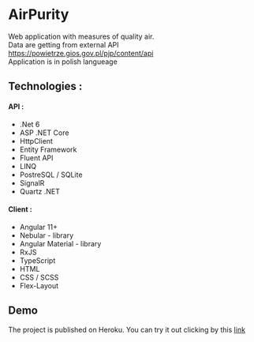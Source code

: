 # AirPurity
Web application with measures of quality air. 
</br>Data are getting from external API https://powietrze.gios.gov.pl/pjp/content/api
</br>Application is in polish langueage

## Technologies :

#### API : 
- .Net 6
- ASP .NET Core
- HttpClient
- Entity Framework
- Fluent API
- LINQ
- PostreSQL / SQLite
- SignalR
- Quartz .NET

#### Client :
- Angular 11+
- Nebular - library
- Angular Material - library
- RxJS
- TypeScript
- HTML
- CSS / SCSS
- Flex-Layout

## Demo 
The project is published on Heroku. You can try it out clicking by this [link](https://airpurity-banaw.herokuapp.com/)
